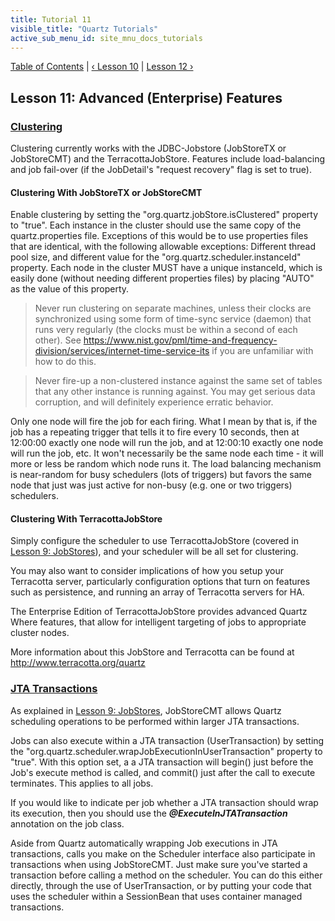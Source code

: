 ```yaml
---
title: Tutorial 11
visible_title: "Quartz Tutorials"
active_sub_menu_id: site_mnu_docs_tutorials
---
```

<div class="secNavPanel">
          <a href="./" title="Go to Tutorial Table of Contents">Table of Contents</a> |
          <a href="tutorial-lesson-10.html" title="Go to Lesson 10">&lsaquo;&nbsp;Lesson 10</a> |
          <a href="tutorial-lesson-12.html" title="Go to Lesson 12">Lesson 12&nbsp;&rsaquo;</a>
</div>

## Lesson 11: Advanced (Enterprise) Features

### [Clustering](#TutorialLesson11-Clustering)

Clustering currently works with the JDBC-Jobstore (JobStoreTX or JobStoreCMT) and the TerracottaJobStore.
Features include load-balancing and job fail-over (if the JobDetail's "request recovery" flag is set to true).

#### Clustering With JobStoreTX or JobStoreCMT
Enable clustering by setting the "org.quartz.jobStore.isClustered" property to "true". Each instance in the
cluster should use the same copy of the quartz.properties file. Exceptions of this would be to use properties files that
are identical, with the following allowable exceptions: Different thread pool size, and different value for the
"org.quartz.scheduler.instanceId" property. Each node in the cluster MUST have a unique instanceId, which is easily done
(without needing different properties files) by placing "AUTO" as the value of this property.
<blockquote>
        Never run clustering on separate machines, unless their clocks are synchronized using some form of
        time-sync service (daemon) that runs very regularly (the clocks must be within a second of each other). See <a
            href="https://www.nist.gov/pml/time-and-frequency-division/services/internet-time-service-its" target="external">https://www.nist.gov/pml/time-and-frequency-division/services/internet-time-service-its</a>
        if you are unfamiliar with how to do this.
</blockquote>
<blockquote>
        Never fire-up a non-clustered instance against the same set of tables that any other instance is running
        against. You may get serious data corruption, and will definitely experience erratic behavior.
</blockquote>

Only one node will fire the job for each firing.   What I mean by that is, if the job has a repeating trigger that
tells it to fire every 10 seconds, then at 12:00:00 exactly one node will run the job, and at 12:00:10 exactly one
node will run the job, etc.    It won't necessarily be the same node each time - it will more or less be random which
node runs it.  The load balancing mechanism is near-random for busy schedulers (lots of triggers) but favors the
same node that just was just active for non-busy (e.g. one or two triggers) schedulers.

#### Clustering With TerracottaJobStore
Simply configure the scheduler to use TerracottaJobStore (covered in
<a href="tutorial-lesson-09.html" title="Tutorial Lesson 9">Lesson 9: JobStores</a>), and your scheduler will be all
set for clustering.

You may also want to consider implications of how you setup your Terracotta server, particularly configuration
options that turn on features such as persistence, and running an array of Terracotta
servers for HA.

The Enterprise Edition of TerracottaJobStore provides advanced Quartz Where features, that allow for intelligent targeting of jobs to appropriate cluster nodes.

More information about this JobStore and Terracotta can be found at
<a href="http://www.terracotta.org/quartz">http://www.terracotta.org/quartz</a>


### [JTA Transactions](#TutorialLesson11-JTATransactions)

As explained in <a href="tutorial-lesson-09.html" title="Tutorial Lesson 9">Lesson 9: JobStores</a>, JobStoreCMT
allows Quartz scheduling operations to be performed within larger JTA transactions.

Jobs can also execute within a JTA transaction (UserTransaction) by setting the
"org.quartz.scheduler.wrapJobExecutionInUserTransaction" property to "true". With this option set, a a JTA transaction
will begin() just before the Job's execute method is called, and commit() just after the call to execute terminates. This
applies to all jobs.

If you would like to indicate per job whether a JTA transaction should wrap its execution, then you should use the
***@ExecuteInJTATransaction*** annotation on the job class.

Aside from Quartz automatically wrapping Job executions in JTA transactions, calls you make on the Scheduler
interface also participate in transactions when using JobStoreCMT. Just make sure you've started a transaction before
calling a method on the scheduler. You can do this either directly, through the use of UserTransaction, or by putting
your code that uses the scheduler within a SessionBean that uses container managed transactions.
